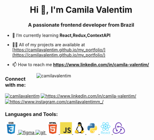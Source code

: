 <h1 align="center">Hi 👋, I'm Camila Valentim</h1>
<h3 align="center">A passionate frontend developer from Brazil</h3>

- 🌱 I’m currently learning **React,Redux,ContextAPI**

- 👨‍💻 All of my projects are available at [https://camilavalentim.github.io/my_portfolio/](https://camilavalentim.github.io/my_portfolio/)

- 📫 How to reach me **https://www.linkedin.com/in/camila-valentim/**
<img align="right" src="https://octocat-generator-assets.githubusercontent.com/my-octocat-1612906578505.png" alt="camilavalentim" align="left" width="400" />
<h3 align="left">Connect with me:</h3>
<p align="left">
<a href="https://dev.to/camilavalentim" target="blank"><img align="center" src="https://cdn.jsdelivr.net/npm/simple-icons@3.0.1/icons/dev-dot-to.svg" alt="camilavalentim" height="30" width="40" /></a>
<a href="https://linkedin.com/in/https://www.linkedin.com/in/camila-valentim/" target="blank"><img align="center" src="https://cdn.jsdelivr.net/npm/simple-icons@3.0.1/icons/linkedin.svg" alt="https://www.linkedin.com/in/camila-valentim/" height="30" width="40" /></a>
<a href="https://instagram.com/https://www.instagram.com/camilavalentimm_/" target="blank"><img align="center" src="https://cdn.jsdelivr.net/npm/simple-icons@3.0.1/icons/instagram.svg" alt="https://www.instagram.com/camilavalentimm_/" height="30" width="40" /></a>
</p>

<h3 align="left">Languages and Tools:</h3>
<p align="left"> <a href="https://www.w3schools.com/css/" target="_blank"> <img src="https://raw.githubusercontent.com/devicons/devicon/master/icons/css3/css3-original-wordmark.svg" alt="css3" width="40" height="40"/> </a> <a href="https://www.figma.com/" target="_blank"> <img src="https://www.vectorlogo.zone/logos/figma/figma-icon.svg" alt="figma" width="40" height="40"/> </a> <a href="https://git-scm.com/" target="_blank"> <img src="https://www.vectorlogo.zone/logos/git-scm/git-scm-icon.svg" alt="git" width="40" height="40"/> </a> <a href="https://www.w3.org/html/" target="_blank"> <img src="https://raw.githubusercontent.com/devicons/devicon/master/icons/html5/html5-original-wordmark.svg" alt="html5" width="40" height="40"/> </a> <a href="https://developer.mozilla.org/en-US/docs/Web/JavaScript" target="_blank"> <img src="https://raw.githubusercontent.com/devicons/devicon/master/icons/javascript/javascript-original.svg" alt="javascript" width="40" height="40"/> </a> <a href="https://www.linux.org/" target="_blank"> <img src="https://raw.githubusercontent.com/devicons/devicon/master/icons/linux/linux-original.svg" alt="linux" width="40" height="40"/> </a> <a href="https://www.python.org" target="_blank"> <img src="https://raw.githubusercontent.com/devicons/devicon/master/icons/python/python-original.svg" alt="python" width="40" height="40"/> </a> <a href="https://reactjs.org/" target="_blank"> <img src="https://raw.githubusercontent.com/devicons/devicon/master/icons/react/react-original-wordmark.svg" alt="react" width="40" height="40"/> </a> <a href="https://redux.js.org" target="_blank"> <img src="https://raw.githubusercontent.com/devicons/devicon/master/icons/redux/redux-original.svg" alt="redux" width="40" height="40"/> </a> </p>


<modelo README = https://rahuldkjain.github.io/gh-profile-readme-generator/>
